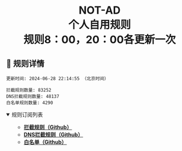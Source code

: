 <div align="center">
<h1 align="center">NOT-AD<br>个人自用规则<br>规则8：00，20：00各更新一次</h1>
</div>

<h2 id="a">🎯 规则详情</h2>

```
更新时间: 2024-06-28 22:14:55 （北京时间） 

拦截规则数量: 83252 
DNS拦截规则数量: 48137 
白名单规则数量: 4290 
``` 
<details open>
<summary>规则订阅列表</summary>
<ul>

- **[拦截规则（Github）](https://raw.githubusercontent.com/tyy840913/NOT-AD/master/rules.txt)**
- **[DNS拦截规则（Github）](https://raw.githubusercontent.com/tyy840913/NOT-AD/master/dns.txt)**
- **[白名单（Github）](https://raw.githubusercontent.com/tyy840913/NOT-AD/master/allow.txt)**
  

</ul>
</details>

